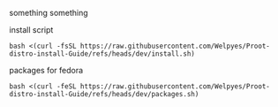 

something something

install script
```
bash <(curl -fsSL https://raw.githubusercontent.com/Welpyes/Proot-distro-install-Guide/refs/heads/dev/install.sh)
```


packages for fedora
```
bash <(curl -feSL https://raw.githubusercontent.com/Welpyes/Proot-distro-install-Guide/refs/heads/dev/packages.sh)
```
